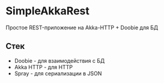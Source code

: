 # SimpleAkkaRest
Простое REST-приложение на Akka-HTTP + Doobie для БД

## Стек

- Doobie - для взаимодействия с БД
- Akka HTTP - для HTTP
- Spray - для сериализации в JSON

